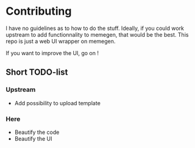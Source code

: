 # Contributing

I have no guidelines as to how to do the stuff. Ideally, if you could work upstream to add functionnality to memegen, that would be the best. This repo is just a web UI wrapper on memegen.

If you want to improve the UI, go on !


## Short TODO-list

### Upstream
- Add possibility to upload template

### Here
- Beautify the code
- Beautify the UI